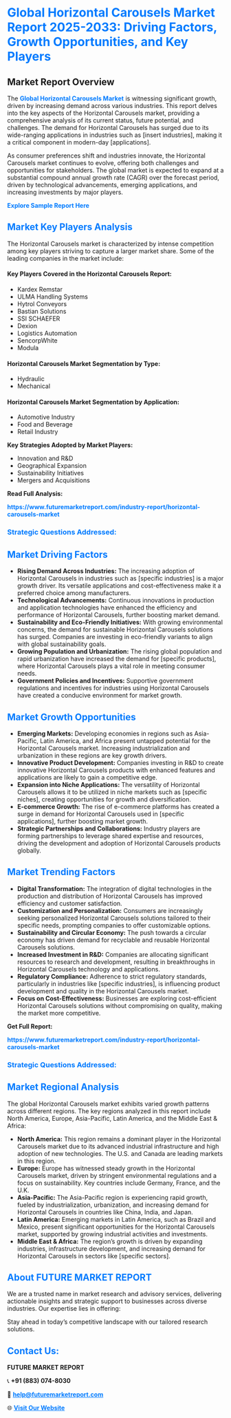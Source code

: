 <h1 style="color: #007BFF;">Global Horizontal Carousels Market Report 2025-2033: Driving Factors, Growth Opportunities, and Key Players</h1>

<section id="overview">
<h2>Market Report Overview</h2>
<p>The <a href="https://www.futuremarketreport.com/industry-report/horizontal-carousels-market" style="color: #007BFF; text-decoration: none;"><strong>Global Horizontal Carousels Market</strong></a> is witnessing significant growth, driven by increasing demand across various industries. This report delves into the key aspects of the Horizontal Carousels market, providing a comprehensive analysis of its current status, future potential, and challenges. The demand for Horizontal Carousels has surged due to its wide-ranging applications in industries such as [insert industries], making it a critical component in modern-day [applications].</p>
<p>As consumer preferences shift and industries innovate, the Horizontal Carousels market continues to evolve, offering both challenges and opportunities for stakeholders. The global market is expected to expand at a substantial compound annual growth rate (CAGR) over the forecast period, driven by technological advancements, emerging applications, and increasing investments by major players.</p>
</section>

<section id="overview">
<p><a href="https://www.futuremarketreport.com/request-sample/reportId=89066" style="color: #007BFF; text-decoration: none;"><strong>Explore Sample Report Here</strong></a></p>
</section>

<section id="key-players">
<h2 style="color: #007BFF;">Market Key Players Analysis</h2>
<p>The Horizontal Carousels market is characterized by intense competition among key players striving to capture a larger market share. Some of the leading companies in the market include:</p>
<h4>Key Players Covered in the Horizontal Carousels Report:</h4>
<ul><li>Kardex Remstar</li><li>ULMA Handling Systems</li><li>Hytrol Conveyors</li><li>Bastian Solutions</li><li>SSI SCHAEFER</li><li>Dexion</li><li>Logistics Automation</li><li>SencorpWhite</li><li>Modula</li></ul>
<h4>Horizontal Carousels Market Segmentation by Type:</h4>
<ul><li>Hydraulic</li><li>Mechanical</li></ul>

<h4>Horizontal Carousels Market Segmentation by Application:</h4>
<ul><li>Automotive Industry</li><li>Food and Beverage</li><li>Retail Industry</li></ul>
<p><strong>Key Strategies Adopted by Market Players:</strong></p>
<ul>
<li>Innovation and R&D</li>
<li>Geographical Expansion</li>
<li>Sustainability Initiatives</li>
<li>Mergers and Acquisitions</li>
</ul>
</section>

<section>
<p><strong>Read Full Analysis: </strong></p><a href="https://www.futuremarketreport.com/industry-report/horizontal-carousels-market" style="color: #007BFF; text-decoration: none;"><strong>https://www.futuremarketreport.com/industry-report/horizontal-carousels-market</strong></a>
<h3 style="color: #007BFF;">Strategic Questions Addressed:</h3>
</section>

<section id="driving-factors">
<h2 style="color: #007BFF;">Market Driving Factors</h2>
<ul>
<li><strong>Rising Demand Across Industries:</strong> The increasing adoption of Horizontal Carousels in industries such as [specific industries] is a major growth driver. Its versatile applications and cost-effectiveness make it a preferred choice among manufacturers.</li>
<li><strong>Technological Advancements:</strong> Continuous innovations in production and application technologies have enhanced the efficiency and performance of Horizontal Carousels, further boosting market demand.</li>
<li><strong>Sustainability and Eco-Friendly Initiatives:</strong> With growing environmental concerns, the demand for sustainable Horizontal Carousels solutions has surged. Companies are investing in eco-friendly variants to align with global sustainability goals.</li>
<li><strong>Growing Population and Urbanization:</strong> The rising global population and rapid urbanization have increased the demand for [specific products], where Horizontal Carousels plays a vital role in meeting consumer needs.</li>
<li><strong>Government Policies and Incentives:</strong> Supportive government regulations and incentives for industries using Horizontal Carousels have created a conducive environment for market growth.</li>
</ul>
</section>

<section id="growth-opportunities">
<h2 style="color: #007BFF;">Market Growth Opportunities</h2>
<ul>
<li><strong>Emerging Markets:</strong> Developing economies in regions such as Asia-Pacific, Latin America, and Africa present untapped potential for the Horizontal Carousels market. Increasing industrialization and urbanization in these regions are key growth drivers.</li>
<li><strong>Innovative Product Development:</strong> Companies investing in R&D to create innovative Horizontal Carousels products with enhanced features and applications are likely to gain a competitive edge.</li>
<li><strong>Expansion into Niche Applications:</strong> The versatility of Horizontal Carousels allows it to be utilized in niche markets such as [specific niches], creating opportunities for growth and diversification.</li>
<li><strong>E-commerce Growth:</strong> The rise of e-commerce platforms has created a surge in demand for Horizontal Carousels used in [specific applications], further boosting market growth.</li>
<li><strong>Strategic Partnerships and Collaborations:</strong> Industry players are forming partnerships to leverage shared expertise and resources, driving the development and adoption of Horizontal Carousels products globally.</li>
</ul>
</section>

<section id="trending-factors">
<h2 style="color: #007BFF;">Market Trending Factors</h2>
<ul>
<li><strong>Digital Transformation:</strong> The integration of digital technologies in the production and distribution of Horizontal Carousels has improved efficiency and customer satisfaction.</li>
<li><strong>Customization and Personalization:</strong> Consumers are increasingly seeking personalized Horizontal Carousels solutions tailored to their specific needs, prompting companies to offer customizable options.</li>
<li><strong>Sustainability and Circular Economy:</strong> The push towards a circular economy has driven demand for recyclable and reusable Horizontal Carousels solutions.</li>
<li><strong>Increased Investment in R&D:</strong> Companies are allocating significant resources to research and development, resulting in breakthroughs in Horizontal Carousels technology and applications.</li>
<li><strong>Regulatory Compliance:</strong> Adherence to strict regulatory standards, particularly in industries like [specific industries], is influencing product development and quality in the Horizontal Carousels market.</li>
<li><strong>Focus on Cost-Effectiveness:</strong> Businesses are exploring cost-efficient Horizontal Carousels solutions without compromising on quality, making the market more competitive.</li>
</ul>
</section>

<section>
<p><strong>Get Full Report: </strong></p><a href="https://www.futuremarketreport.com/industry-report/horizontal-carousels-market" style="color: #007BFF; text-decoration: none;"><strong>https://www.futuremarketreport.com/industry-report/horizontal-carousels-market</strong></a>
<h3 style="color: #007BFF;">Strategic Questions Addressed:</h3>
</section>


<section id="regional-analysis">
<h2 style="color: #007BFF;">Market Regional Analysis</h2>
<p>The global Horizontal Carousels market exhibits varied growth patterns across different regions. The key regions analyzed in this report include North America, Europe, Asia-Pacific, Latin America, and the Middle East & Africa:</p>
<ul>
<li><strong>North America:</strong> This region remains a dominant player in the Horizontal Carousels market due to its advanced industrial infrastructure and high adoption of new technologies. The U.S. and Canada are leading markets in this region.</li>
<li><strong>Europe:</strong> Europe has witnessed steady growth in the Horizontal Carousels market, driven by stringent environmental regulations and a focus on sustainability. Key countries include Germany, France, and the U.K.</li>
<li><strong>Asia-Pacific:</strong> The Asia-Pacific region is experiencing rapid growth, fueled by industrialization, urbanization, and increasing demand for Horizontal Carousels in countries like China, India, and Japan.</li>
<li><strong>Latin America:</strong> Emerging markets in Latin America, such as Brazil and Mexico, present significant opportunities for the Horizontal Carousels market, supported by growing industrial activities and investments.</li>
<li><strong>Middle East & Africa:</strong> The region’s growth is driven by expanding industries, infrastructure development, and increasing demand for Horizontal Carousels in sectors like [specific sectors].</li>
</ul>
</section>

<footer>
<h2 style="color: #007BFF;">About FUTURE MARKET REPORT</h2>
<p>We are a trusted name in market research and advisory services, delivering actionable insights and strategic support to businesses across diverse industries. Our expertise lies in offering:</p>

<p>Stay ahead in today’s competitive landscape with our tailored research solutions.</p>

<h2 style="color: #007BFF;">Contact Us:</h2>
<p><strong>FUTURE MARKET REPORT</strong></p>
<p>📞 <strong>+91 (883) 074-8030</strong></p>
<p>📧 <strong><a href="mailto:help@futuremarketreport.com" style="color: #007BFF;">help@futuremarketreport.com</a></strong></p>
<p>🌐 <strong><a href="https://www.futuremarketreport.com/" style="color: #007BFF;">Visit Our Website</a></strong></p>
</footer>